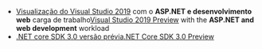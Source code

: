 * <span data-ttu-id="01cd9-101">[Visualização do Visual Studio 2019](https://visualstudio.microsoft.com/vs/preview/) com o **ASP.NET e desenvolvimento web** carga de trabalho</span><span class="sxs-lookup"><span data-stu-id="01cd9-101">[Visual Studio 2019 Preview](https://visualstudio.microsoft.com/vs/preview/) with the **ASP.NET and web development** workload</span></span>
* [<span data-ttu-id="01cd9-102">.NET core SDK 3.0 versão prévia</span><span class="sxs-lookup"><span data-stu-id="01cd9-102">.NET Core SDK 3.0 Preview</span></span>](https://dotnet.microsoft.com/download/dotnet-core/3.0)

